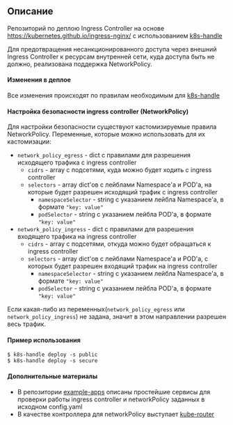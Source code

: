 ## Описание

Репозиторий по деплою Ingress Controller на основе https://kubernetes.github.io/ingress-nginx/
с использованием [k8s-handle](https://github.com/2gis/k8s-handle)

Для предотвращения несанкционированного доступа через внешний Ingress Controller к ресурсам внутренней сети,
куда доступа быть не должно, реализована поддержка NetworkPolicy.

#### Изменения в деплое

Все изменения происходят по правилам необходимым для [k8s-handle](https://github.com/2gis/k8s-handle#configuration-structure)

#### Настройка безопасности ingress controller (NetworkPolicy)

Для настройки безопасности существуют кастомизируемые правила NetworkPolicy.
Переменные, которые можно использовать для их кастомизации:

* `network_policy_egress` - dict с правилами для разрешения исходящего трафика с ingress controller
  * `cidrs` - array с подсетями, куда можно будет ходить с ingress controller
  * `selectors` - array dict'ов с лейблами Namespace'а и POD'а, на которые будет разрешен исходящий трафик с ingress controller
    * `namespaceSelector` - string с указанием лейбла Namespace'а, в формате `"key: value"`
    * `podSelector` - string с указанием лейбла POD'а, в формате `"key: value"`
* `network_policy_ingress` - dict с правилами для разрешения входящего трафика на ingress controller
  * `cidrs` - array с подсетями, откуда можно будет обращаться к ingress controller
  * `selectors` - array dict'ов с лейблами Namespace'а и POD'а, с которых будет разрешен входящий трафик на ingress controller
    * `namespaceSelector` - string с указанием лейбла Namespace'а, в формате `"key: value"`
    * `podSelector` - string с указанием лейбла POD'а, в формате `"key: value"`

Если какая-либо из переменных(`network_policy_egress` или `network_policy_ingress`) не задана, значит в этом направлении разрешен весь трафик.

#### Пример использования

```
$ k8s-handle deploy -s public
$ k8s-handle deploy -s secure
```

#### Дополнительные материалы

* В репозитории [example-apps](https://github.com/Z8g7dege570HC05u/example-apps) описаны простейшие сервисы для проверки
работы ingress controller и networkPolicy заданных в исходном config.yaml
* В качестве контроллера для networkPolicy выступает [kube-router](https://github.com/Z8g7dege570HC05u/kube-router)
